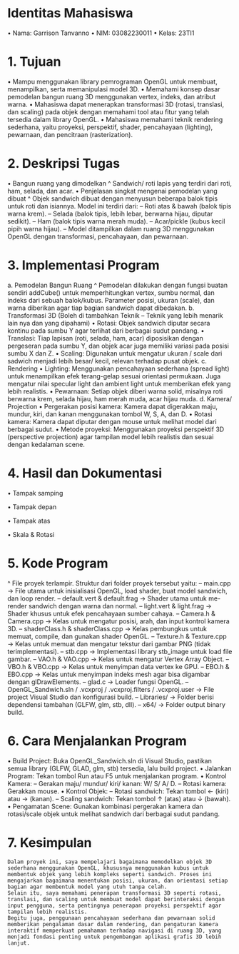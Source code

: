 # Identitas Mahasiswa 
  •	Nama: Garrison Tanvanno 
  •	NIM: 03082230011
  •	Kelas: 23TI1

# 1.	Tujuan 
  •	Mampu menggunakan library pemrograman OpenGL untuk membuat, menampilkan, serta memanipulasi model 3D.
  •	Memahami konsep dasar pemodelan bangun ruang 3D menggunakan vertex, indeks, dan atribut warna.
  •	Mahasiswa dapat menerapkan transformasi 3D (rotasi, translasi, dan scaling) pada objek dengan memahami tool atau fitur yang telah tersedia dalam library OpenGL.
  •	Mahasiswa memahami teknik rendering sederhana, yaitu proyeksi, perspektif, shader, pencahayaan (lighting), pewarnaan, dan pencitraan (rasterization).

# 2.	Deskripsi Tugas 
  •	Bangun ruang yang dimodelkan
    ^ Sandwich/ roti lapis yang terdiri dari roti, ham, selada, dan acar.
  •	Penjelasan singkat mengenai pemodelan yang dibuat
    ^ Objek sandwich dibuat dengan menyusun beberapa balok tipis untuk roti dan isiannya. Model ini terdiri dari:
      –	Roti atas & bawah (balok tipis warna krem).
      –	Selada (balok tipis, lebih lebar, berwarna hijau, diputar sedikit).
      –	Ham (balok tipis warna merah muda).
      –	Acar/pickle (kubus kecil pipih warna hijau).
      –	Model ditampilkan dalam ruang 3D menggunakan OpenGL dengan transformasi, pencahayaan, dan pewarnaan.

# 3.	Implementasi Program 
  a. Pemodelan Bangun Ruang 
    ^ Pemodelan dilakukan dengan fungsi buatan sendiri addCube() untuk memperhitungkan vertex, sumbu normal, dan indeks dari sebuah balok/kubus. Parameter posisi, ukuran (scale), dan warna diberikan agar tiap bagian sandwich dapat dibedakan.
  b. Transformasi 3D (Boleh di tambahkan Teknik – Teknik yang lebih menarik lain nya dan yang dipahami) 
    •	Rotasi: Objek sandwich diputar secara kontinu pada sumbu Y agar terlihat dari berbagai sudut pandang.
    •	Translasi: Tiap lapisan (roti, selada, ham, acar) diposisikan dengan pergeseran pada sumbu Y, dan objek acar juga memiliki variasi pada posisi sumbu X dan Z.
    •	Scaling: Digunakan untuk mengatur ukuran / scale dari sadwich menjadi lebih besar/ kecil, relevan terhadap pusat objek.
  c.	Rendering
    •	 Lighting: Menggunakan pencahayaan sederhana (spread light) untuk menampilkan efek terang-gelap sesuai orientasi permukaan. Juga mengatur nilai specular light dan ambient light untuk memberikan efek yang lebih realistis.
    •	Pewarnaan: Setiap objek diberi warna solid, misalnya roti berwarna krem, selada hijau, ham merah muda, acar hijau muda.
  d.	Kamera/ Projection
    •	Pergerakan posisi kamera: Kamera dapat digerakkan maju, mundur, kiri, dan kanan menggunakan tombol W, S, A, dan D.
    •	Rotasi kamera: Kamera dapat diputar dengan mouse untuk melihat model dari berbagai sudut.
    •	Metode proyeksi: Menggunakan proyeksi perspektif 3D (perspective projection) agar tampilan model lebih realistis dan sesuai dengan kedalaman scene.

# 4.	Hasil dan Dokumentasi 
  •	Tampak samping
 
  •	Tampak depan
 
  •	Tampak atas
 
  •	Skala & Rotasi

# 5.	Kode Program
  ^ File proyek terlampir. Struktur dari folder proyek tersebut yaitu:
    –	main.cpp → File utama untuk inisialisasi OpenGL, load shader, buat model sandwich, dan loop render.
    –	default.vert & default.frag → Shader utama untuk me-render sandwich dengan warna dan normal.
    –	light.vert & light.frag → Shader khusus untuk efek pencahayaan sumber cahaya.
    –	Camera.h & Camera.cpp → Kelas untuk mengatur posisi, arah, dan input kontrol kamera 3D.
    –	shaderClass.h & shaderClass.cpp → Kelas pembungkus untuk memuat, compile, dan gunakan shader OpenGL.
    –	Texture.h & Texture.cpp → Kelas untuk memuat dan mengatur tekstur dari gambar PNG (tidak terimplementasi).
    –	stb.cpp → Implementasi library stb_image untuk load file gambar.
    –	VAO.h & VAO.cpp → Kelas untuk mengatur Vertex Array Object.
    –	VBO.h & VBO.cpp → Kelas untuk menyimpan data vertex ke GPU.
    –	EBO.h & EBO.cpp → Kelas untuk menyimpan indeks mesh agar bisa digambar dengan glDrawElements.
    –	glad.c → Loader fungsi OpenGL.
    –	OpenGL_Sandwich.sln / .vcxproj / .vcxproj.filters / .vcxproj.user → File project Visual Studio dan konfigurasi build.
    –	Libraries/ → Folder berisi dependensi tambahan (GLFW, glm, stb, dll).
    –	x64/ → Folder output binary build.

# 6.	Cara Menjalankan Program 
  •	Build Project: Buka OpenGL_Sandwich.sln di Visual Studio, pastikan semua library (GLFW, GLAD, glm, stb) tersedia, lalu build project.
  •	Jalankan Program: Tekan tombol Run atau F5 untuk menjalankan program.
  •	Kontrol Kamera:
    –	Gerakan maju/ mundur/ kiri/ kanan: W/ S/ A/ D.
    –	Rotasi kamera: Gerakkan mouse.
  •	Kontrol Objek:
    –	Rotasi sandwich: Tekan tombol ← (kiri) atau → (kanan).
    –	Scaling sandwich: Tekan tombol ↑ (atas) atau ↓ (bawah).
  •	Pengamatan Scene: Gunakan kombinasi pergerakan kamera dan rotasi/scale objek untuk melihat sandwich dari berbagai sudut pandang.

# 7.	Kesimpulan 
    Dalam proyek ini, saya mempelajari bagaimana memodelkan objek 3D sederhana menggunakan OpenGL, khususnya menggunakan kubus untuk membentuk objek yang lebih kompleks seperti sandwich. Proses ini mengajarkan bagaimana menentukan posisi, ukuran, dan orientasi setiap bagian agar membentuk model yang utuh tanpa celah.
    Selain itu, saya memahami penerapan transformasi 3D seperti rotasi, translasi, dan scaling untuk membuat model dapat berinteraksi dengan input pengguna, serta pentingnya penerapan proyeksi perspektif agar tampilan lebih realistis.
    Begitu juga, penggunaan pencahayaan sederhana dan pewarnaan solid memberikan pengalaman dasar dalam rendering, dan pengaturan kamera interaktif memperkuat pemahaman terhadap navigasi di ruang 3D, yang menjadi fondasi penting untuk pengembangan aplikasi grafis 3D lebih lanjut.
